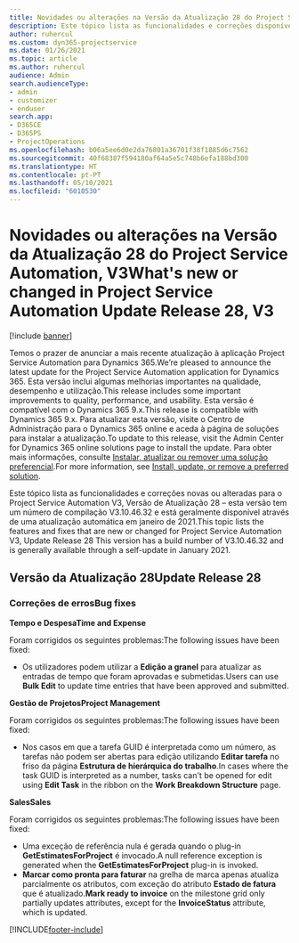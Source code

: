 ```yaml
---
title: Novidades ou alterações na Versão da Atualização 28 do Project Service Automation, V3
description: Este tópico lista as funcionalidades e correções disponíveis no Project Service Automation V3, Versão da Atualização 28, V3.
author: ruhercul
ms.custom: dyn365-projectservice
ms.date: 01/26/2021
ms.topic: article
ms.author: ruhercul
audience: Admin
search.audienceType:
- admin
- customizer
- enduser
search.app:
- D365CE
- D365PS
- ProjectOperations
ms.openlocfilehash: b06a5ee6d0e2da76801a36701f38f1885d6c7562
ms.sourcegitcommit: 40f68387f594180af64a5e5c748b6efa188bd300
ms.translationtype: HT
ms.contentlocale: pt-PT
ms.lasthandoff: 05/10/2021
ms.locfileid: "6010530"
---
```

# <a name="whats-new-or-changed-in-project-service-automation-update-release-28-v3"></a><span data-ttu-id="7bb94-103">Novidades ou alterações na Versão da Atualização 28 do Project Service Automation, V3</span><span class="sxs-lookup"><span data-stu-id="7bb94-103">What's new or changed in Project Service Automation Update Release 28, V3</span></span>

[!include [banner](../includes/psa-now-project-operations.md)]

<span data-ttu-id="7bb94-104">Temos o prazer de anunciar a mais recente atualização à aplicação Project Service Automation para Dynamics 365.</span><span class="sxs-lookup"><span data-stu-id="7bb94-104">We’re pleased to announce the latest update for the Project Service Automation application for Dynamics 365.</span></span> <span data-ttu-id="7bb94-105">Esta versão inclui algumas melhorias importantes na qualidade, desempenho e utilização.</span><span class="sxs-lookup"><span data-stu-id="7bb94-105">This release includes some important improvements to quality, performance, and usability.</span></span> <span data-ttu-id="7bb94-106">Esta versão é compatível com o Dynamics 365 9.x.</span><span class="sxs-lookup"><span data-stu-id="7bb94-106">This release is compatible with Dynamics 365 9.x.</span></span> <span data-ttu-id="7bb94-107">Para atualizar esta versão, visite o Centro de Administração para o Dynamics 365 online e aceda à página de soluções para instalar a atualização.</span><span class="sxs-lookup"><span data-stu-id="7bb94-107">To update to this release, visit the Admin Center for Dynamics 365 online solutions page to install the update.</span></span> <span data-ttu-id="7bb94-108">Para obter mais informações, consulte [Instalar, atualizar ou remover uma solução preferencial](/power-platform/admin/install-remove-preferred-solution).</span><span class="sxs-lookup"><span data-stu-id="7bb94-108">For more information, see [Install, update, or remove a preferred solution](/power-platform/admin/install-remove-preferred-solution).</span></span>

<span data-ttu-id="7bb94-109">Este tópico lista as funcionalidades e correções novas ou alteradas para o Project Service Automation V3, Versão de Atualização 28 – esta versão tem um número de compilação V3.10.46.32 e está geralmente disponível através de uma atualização automática em janeiro de 2021.</span><span class="sxs-lookup"><span data-stu-id="7bb94-109">This topic lists the features and fixes that are new or changed for Project Service Automation V3, Update Release 28 This version has a build number of V3.10.46.32 and is generally available through a self-update in January 2021.</span></span>

## <a name="update-release-28"></a><span data-ttu-id="7bb94-110">Versão da Atualização 28</span><span class="sxs-lookup"><span data-stu-id="7bb94-110">Update Release 28</span></span>

### <a name="bug-fixes"></a><span data-ttu-id="7bb94-111">Correções de erros</span><span class="sxs-lookup"><span data-stu-id="7bb94-111">Bug fixes</span></span>

<span data-ttu-id="7bb94-112">**Tempo e Despesa**</span><span class="sxs-lookup"><span data-stu-id="7bb94-112">**Time and Expense**</span></span>

<span data-ttu-id="7bb94-113">Foram corrigidos os seguintes problemas:</span><span class="sxs-lookup"><span data-stu-id="7bb94-113">The following issues have been fixed:</span></span>

- <span data-ttu-id="7bb94-114">Os utilizadores podem utilizar a **Edição a granel** para atualizar as entradas de tempo que foram aprovadas e submetidas.</span><span class="sxs-lookup"><span data-stu-id="7bb94-114">Users can use **Bulk Edit** to update time entries that have been approved and submitted.</span></span>

<span data-ttu-id="7bb94-115">**Gestão de Projetos**</span><span class="sxs-lookup"><span data-stu-id="7bb94-115">**Project Management**</span></span>

<span data-ttu-id="7bb94-116">Foram corrigidos os seguintes problemas:</span><span class="sxs-lookup"><span data-stu-id="7bb94-116">The following issues have been fixed:</span></span>

- <span data-ttu-id="7bb94-117">Nos casos em que a tarefa GUID é interpretada como um número, as tarefas não podem ser abertas para edição utilizando **Editar tarefa** no friso da página **Estrutura de hierárquica do trabalho**.</span><span class="sxs-lookup"><span data-stu-id="7bb94-117">In cases where the task GUID is interpreted as a number, tasks can't be opened for edit using **Edit Task** in the ribbon on the **Work Breakdown Structure** page.</span></span>

<span data-ttu-id="7bb94-118">**Sales**</span><span class="sxs-lookup"><span data-stu-id="7bb94-118">**Sales**</span></span>

<span data-ttu-id="7bb94-119">Foram corrigidos os seguintes problemas:</span><span class="sxs-lookup"><span data-stu-id="7bb94-119">The following issues have been fixed:</span></span>

- <span data-ttu-id="7bb94-120">Uma exceção de referência nula é gerada quando o plug-in **GetEstimatesForProject** é invocado.</span><span class="sxs-lookup"><span data-stu-id="7bb94-120">A null reference exception is generated when the **GetEstimatesForProject** plug-in is invoked.</span></span>
- <span data-ttu-id="7bb94-121">**Marcar como pronta para faturar** na grelha de marca apenas atualiza parcialmente os atributos, com exceção do atributo **Estado de fatura** que é atualizado.</span><span class="sxs-lookup"><span data-stu-id="7bb94-121">**Mark ready to invoice** on the milestone grid only partially updates attributes, except for the **InvoiceStatus** attribute, which is updated.</span></span>



[!INCLUDE[footer-include](../includes/footer-banner.md)]